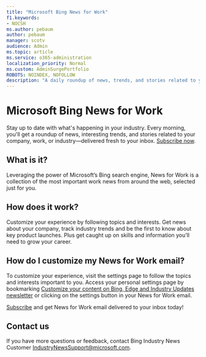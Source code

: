```yaml
---
title: "Microsoft Bing News for Work"
f1.keywords:
- NOCSH
ms.author: pebaum
author: pebaum
manager: scotv
audience: Admin
ms.topic: article
ms.service: o365-administration
localization_priority: Normal
ms.custom: AdminSurgePortfolio
ROBOTS: NOINDEX, NOFOLLOW
description: "A daily roundup of news, trends, and stories related to your company, work, or industry delivered fresh to your inbox."
---
```


# Microsoft Bing News for Work

Stay up to date with what's happening in your industry. Every morning, you'll get a roundup of news, interesting trends, and stories related to your company, work, or industry—delivered fresh to your inbox. [Subscribe now](https://www.bing.com/news/professional?pn=setting&mkt=en-us&asnl=1&form).

## What is it?

Leveraging the power of Microsoft’s Bing search engine, News for Work is a collection of the most important work news from around the web, selected just for you.

## How does it work?

Customize your experience by following topics and interests. Get news about your company, track industry trends and be the first to know about key product launches. Plus get caught up on skills and information you’ll need to grow your career.

## How do I customize my News for Work email?

To customize your experience, visit the settings page to follow the topics and interests important to you. Access your personal settings page by bookmarking [Customize your content on Bing, Edge and Industry Updates newsletter](https://www.bing.com/news/professional?pn=setting&mkt=en-us&form=BAWLOG&frb=1) or clicking on the settings button in your News for Work email.

[Subscribe](https://www.bing.com/news/professional?pn=setting&mkt=en-us&asnl=1&form=BAWLOG&frb=1) and get News for Work email delivered to your inbox today!

## Contact us

If you have more questions or feedback, contact Bing Industry News Customer <IndustryNewsSupport@microsoft.com>.
